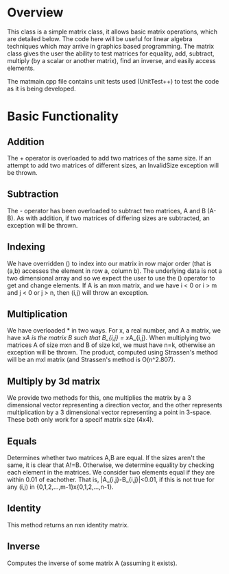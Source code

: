 Overview
========

This class is a simple matrix class, it allows basic matrix operations, which are detailed below. The code here will be useful for linear algebra techniques which may arrive in graphics based programming. The matrix class gives the user the ability to test matrices for equality, add, subtract, multiply (by a scalar or another matrix), find an inverse, and easily access elements.

The matmain.cpp file contains unit tests used (UnitTest++) to test the code as it is being developed.

Basic Functionality
===================

Addition
--------
The + operator is overloaded to add two matrices of the same size. If an attempt to add two matrices of different sizes, an InvalidSize exception will be thrown.

Subtraction
-----------
The - operator has been overloaded to subtract two matrices, A and B (A-B). As with addition, if two matrices of differing sizes are subtracted, an exception will be thrown.

Indexing
--------
We have overridden () to index into our matrix in row major order (that is (a,b) accesses the element in row a, column b). The underlying data is not a two dimensional array and so we expect the user to use the () operator to get and change elements. If A is an mxn matrix, and we have i < 0 or i > m and j < 0 or j > n, then (i,j) will throw an exception.

Multiplication
--------------
We have overloaded * in two ways. For x, a real number, and A a matrix, we have x*A is the matrix B such that B_{i,j} = x*A_{i,j}. When multiplying two matrices A of size mxn and B of size kxl, we must have n=k, otherwise an exception will be thrown. The product, computed using Strassen's method will be an mxl matrix (and Strassen's method is O(n^2.807).

Multiply by 3d matrix
---------------------
We provide two methods for this, one multiplies the matrix by a 3 dimensional vector representing a direction vector, and the other represents multiplication by a 3 dimensional vector representing a point in 3-space. These both only work for a specif matrix size (4x4).

Equals
------
Determines whether two matrices A,B are equal. If the sizes aren't the same, it is clear that A!=B. Otherwise, we determine equality by checking each element in the matrices. We consider two elements equal if they are within 0.01 of eachother. That is, |A_{i,j}-B_{i,j}|<0.01, if this is not true for any (i,j) in {0,1,2,...,m-1}x{0,1,2,...,n-1}.

Identity
--------
This method returns an nxn identity matrix.

Inverse
-------
Computes the inverse of some matrix A (assuming it exists).

